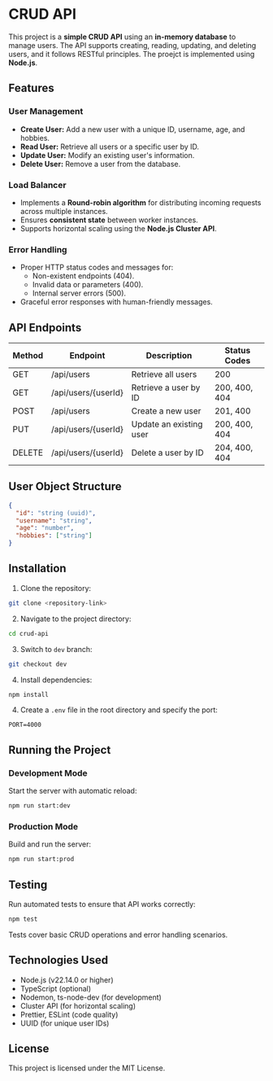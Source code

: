 # CRUD API

This project is a **simple CRUD API** using an **in-memory database** to manage users. The API supports creating, reading, updating, and deleting users, and it follows RESTful principles. The proejct is implemented using **Node.js**.

## Features

### User Management
- **Create User:** Add a new user with a unique ID, username, age, and hobbies.
- **Read User:** Retrieve all users or a specific user by ID.
- **Update User:** Modify an existing user's information.
- **Delete User:** Remove a user from the database.

### Load Balancer
- Implements a **Round-robin algorithm** for distributing incoming requests across multiple instances.
- Ensures **consistent state** between worker instances.
- Supports horizontal scaling using the **Node.js Cluster API**.

### Error Handling
- Proper HTTP status codes and messages for:
  - Non-existent endpoints (404).
  - Invalid data or parameters (400).
  - Internal server errors (500).
- Graceful error responses with human-friendly messages.

## API Endpoints

| Method | Endpoint                   | Description                                | Status Codes                        |
|-------|-----------------------------|--------------------------------------------|-------------------------------------|
| GET   | /api/users                  | Retrieve all users                          | 200                                  |
| GET   | /api/users/{userId}          | Retrieve a user by ID                       | 200, 400, 404                        |
| POST  | /api/users                  | Create a new user                           | 201, 400                             |
| PUT   | /api/users/{userId}          | Update an existing user                     | 200, 400, 404                        |
| DELETE| /api/users/{userId}          | Delete a user by ID                         | 204, 400, 404                        |

## User Object Structure

```json
{
  "id": "string (uuid)",
  "username": "string",
  "age": "number",
  "hobbies": ["string"]
}
```

## Installation

1. Clone the repository:

```bash
git clone <repository-link>
```

2. Navigate to the project directory:

```bash
cd crud-api
```

3. Switch to `dev` branch:

```bash
git checkout dev
```


4. Install dependencies:

```bash
npm install
```


4. Create a `.env` file in the root directory and specify the port:

```
PORT=4000
```
## Running the Project

### Development Mode
Start the server with automatic reload:

```bash
npm run start:dev
```

### Production Mode
Build and run the server:

```bash
npm run start:prod
```

## Testing
Run automated tests to ensure that API works correctly:

```bash
npm test
```
Tests cover basic CRUD operations and error handling scenarios.

## Technologies Used

- Node.js (v22.14.0 or higher)
- TypeScript (optional)
- Nodemon, ts-node-dev (for development)
- Cluster API (for horizontal scaling)
- Prettier, ESLint (code quality)
- UUID (for unique user IDs)

## License

This project is licensed under the MIT License.
